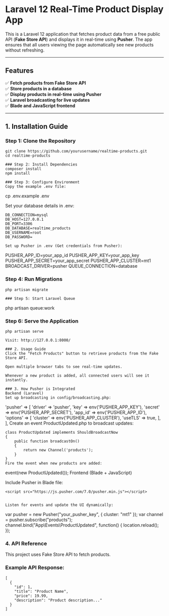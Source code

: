 # Laravel 12 Real-Time Product Display App

This is a Laravel 12 application that fetches product data from a free public API (**Fake Store API**) and displays it in real-time using **Pusher**. The app ensures that all users viewing the page automatically see new products without refreshing.

---

## Features
✅ **Fetch products from Fake Store API**  
✅ **Store products in a database**  
✅ **Display products in real-time using Pusher**  
✅ **Laravel broadcasting for live updates**  
✅ **Blade and JavaScript frontend**  

---

## 1. Installation Guide

### Step 1: Clone the Repository
```
git clone https://github.com/yourusername/realtime-products.git
cd realtime-products

### Step 2: Install Dependencies
composer install
npm install

### Step 3: Configure Environment
Copy the example .env file:
```
cp .env.example .env

Set your database details in .env:
```
DB_CONNECTION=mysql
DB_HOST=127.0.0.1
DB_PORT=3306
DB_DATABASE=realtime_products
DB_USERNAME=root
DB_PASSWORD=

Set up Pusher in .env (Get credentials from Pusher):
```
PUSHER_APP_ID=your_app_id
PUSHER_APP_KEY=your_app_key
PUSHER_APP_SECRET=your_app_secret
PUSHER_APP_CLUSTER=mt1
BROADCAST_DRIVER=pusher
QUEUE_CONNECTION=database

### Step 4: Run Migrations
```
php artisan migrate

### Step 5: Start Laravel Queue
```
php artisan queue:work

### Step 6: Serve the Application
```
php artisan serve

Visit: http://127.0.0.1:8000/

### 2. Usage Guide
Click the "Fetch Products" button to retrieve products from the Fake Store API.

Open multiple browser tabs to see real-time updates.

Whenever a new product is added, all connected users will see it instantly.

### 3. How Pusher is Integrated
Backend (Laravel)
Set up broadcasting in config/broadcasting.php:
```
'pusher' => [
    'driver' => 'pusher',
    'key' => env('PUSHER_APP_KEY'),
    'secret' => env('PUSHER_APP_SECRET'),
    'app_id' => env('PUSHER_APP_ID'),
    'options' => [
        'cluster' => env('PUSHER_APP_CLUSTER'),
        'useTLS' => true,
    ],
],
Create an event ProductUpdated.php to broadcast updates:

```
class ProductUpdated implements ShouldBroadcastNow
{
    public function broadcastOn()
    {
        return new Channel('products');
    }
}
Fire the event when new products are added:
```
event(new ProductUpdated());
Frontend (Blade + JavaScript)

Include Pusher in Blade file:
```
<script src="https://js.pusher.com/7.0/pusher.min.js"></script>


Listen for events and update the UI dynamically:
```
var pusher = new Pusher("your_pusher_key", { cluster: "mt1" });
var channel = pusher.subscribe("products");
channel.bind("App\\Events\\ProductUpdated", function() {
    location.reload();
});
### 4. API Reference
This project uses Fake Store API to fetch products.

### Example API Response:
```
[
  {
    "id": 1,
    "title": "Product Name",
    "price": 19.99,
    "description": "Product description..."
  }
]